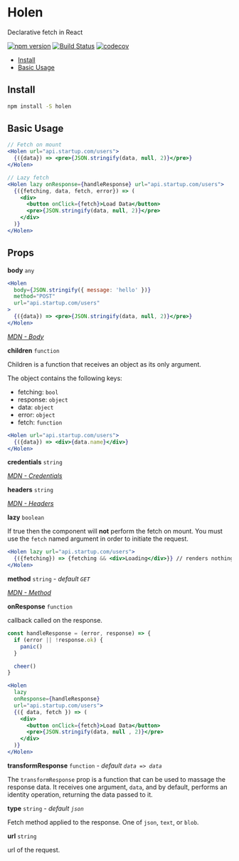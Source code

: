 

# Holen
Declarative fetch in React

[![npm version](https://badge.fury.io/js/holen.svg)](https://badge.fury.io/js/holen)
[![Build Status](https://travis-ci.org/tkh44/holen.svg?branch=master)](https://travis-ci.org/tkh44/holen)
[![codecov](https://codecov.io/gh/tkh44/holen/branch/master/graph/badge.svg)](https://codecov.io/gh/tkh44/holen)

-   [Install](#install)
-   [Basic Usage](#basic-usage)

## Install

```bash
npm install -S holen
```

## Basic Usage
```jsx
// Fetch on mount
<Holen url="api.startup.com/users">
  {({data}) => <pre>{JSON.stringify(data, null, 2)}</pre>}
</Holen>

// Lazy fetch
<Holen lazy onResponse={handleResponse} url="api.startup.com/users">
  {({fetching, data, fetch, error}) => (
    <div>
      <button onClick={fetch}>Load Data</button>
      <pre>{JSON.stringify(data, null, 2)}</pre>
    </div>
  )}
</Holen>
```

## Props

**body** `any`

```jsx
<Holen
  body={JSON.stringify({ message: 'hello' })}
  method="POST"
  url="api.startup.com/users"
>
  {({data}) => <pre>{JSON.stringify(data, null, 2)}</pre>}
</Holen>
```

*[MDN - Body](https://developer.mozilla.org/en-US/docs/Web/API/Fetch_API/Using_Fetch#Body)*

**children** `function`

Children is a function that receives an object as its only argument.

The object contains the following keys:

- fetching: `bool`
- response: `object`
- data: `object`
- error: `object`
- fetch: `function`

```jsx
<Holen url="api.startup.com/users">
  {({data}) => <div>{data.name}</div>}
</Holen>
```

**credentials** `string`

*[MDN - Credentials](https://developer.mozilla.org/en-US/docs/Web/API/Fetch_API/Using_Fetch#Sending_a_request_with_credentials_included)*

**headers** `string`

*[MDN - Headers](https://developer.mozilla.org/en-US/docs/Web/API/Fetch_API/Using_Fetch#Headers)*

**lazy** `boolean`

If true then the component will **not** perform the fetch on mount.
You must use the `fetch` named argument in order to initiate the request.

```jsx
<Holen lazy url="api.startup.com/users">
  {({fetching}) => {fetching && <div>Loading</div>}} // renders nothing, fetch was not started
</Holen>
```

**method** `string` - *default `GET`*

*[MDN - Method](https://developer.mozilla.org/en-US/docs/Web/API/Request/method)*

**onResponse** `function`

callback called on the response.

```jsx
const handleResponse = (error, response) => {
  if (error || !response.ok) {
    panic()
  }

  cheer()
}

<Holen
  lazy
  onResponse={handleResponse}
  url="api.startup.com/users">
  {({ data, fetch }) => (
    <div>
      <button onClick={fetch}>Load Data</button>
      <pre>{JSON.stringify(data, null , 2)}</pre>
    </div>
  )}
</Holen>
```

**transformResponse** `function` - *default `data => data`*

The `transformResponse` prop is a function that can be used to massage the response data. It receives one argument, `data`, and by default, performs an identity operation, returning the data passed to it.

**type** `string` - *default `json`*

Fetch method applied to the response. One of `json`, `text`, or `blob`.

**url** `string`

url of the request.
